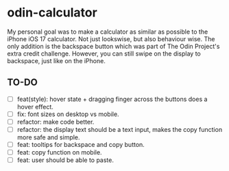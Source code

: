 # odin-calculator

My personal goal was to make a calculator as similar as possible to the iPhone iOS 17 calculator. Not just lookswise, but also behaviour wise. The only addition is the backspace button which was part of The Odin Project's extra credit challenge. However, you can still swipe on the display to backspace, just like on the iPhone.

## TO-DO

- [ ] feat(style): hover state + dragging finger across the buttons does a hover effect.
- [ ] fix: font sizes on desktop vs mobile.
- [ ] refactor: make code better.
- [ ] refactor: the display text should be a text input, makes the copy function more safe and simple.
- [ ] feat: tooltips for backspace and copy button.
- [ ] feat: copy function on mobile.
- [ ] feat: user should be able to paste.
